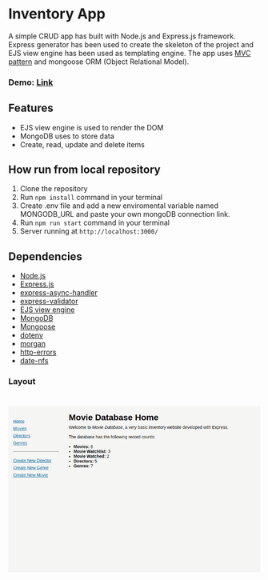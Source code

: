 # **Inventory App**

A simple CRUD app has built with Node.js and Express.js framework. Express generator has been used to create the skeleton of the project and EJS view engine has been used as templating engine. The app uses [MVC pattern](https://developer.mozilla.org/en-US/docs/Glossary/MVC) and mongoose ORM (Object Relational Model).

### Demo: [Link]()

## Features

-   EJS view engine is used to render the DOM
-   MongoDB uses to store data
-   Create, read, update and delete items

## How run from local repository

1. Clone the repository
2. Run `npm install` command in your terminal
3. Create .env file and add a new enviromental variable named MONGODB_URL and paste your own mongoDB connection link.
4. Run `npm run start` command in your terminal
5. Server running at `http://localhost:3000/`

## Dependencies

-   [Node.js](https://nodejs.org/en)
-   [Express.js](https://expressjs.com/)
-   [express-async-handler](https://www.npmjs.com/package/express-async-handler/)
-   [express-validator](https://www.npmjs.com/package/express-validator)
-   [EJS view engine](https://ejs.co/)
-   [MongoDB](https://www.mongodb.com/)
-   [Mongoose](https://mongoosejs.com/)
-   [dotenv](https://www.npmjs.com/package/dotenv)
-   [morgan](https://www.npmjs.com/package/morgan)
-   [http-errors](https://www.npmjs.com/package/http-errors)
-   [date-nfs](https://date-fns.org/)

### Layout

# ![layout picture](https://github.com/ev0clu/express-inventory-app/blob/main/layout.png?raw=true)
